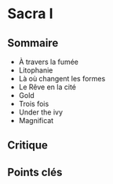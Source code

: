 # Sacra I

## Sommaire

* À travers la fumée
* Litophanie
* Là où changent les formes
* Le Rêve en la cité
* Gold
* Trois fois
* Under the ivy
* Magnificat

## Critique

## Points clés
